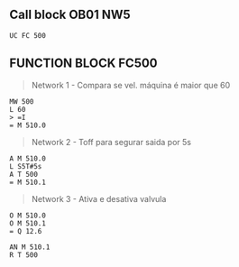 ## Call block OB01 NW5 

	UC FC 500
	
## FUNCTION BLOCK FC500

> Network 1 - Compara se vel. máquina é maior que 60
	
	MW 500
	L 60
	> =I
	= M 510.0

> Network 2 - Toff para segurar saida por 5s
	
	A M 510.0
	L S5T#5s
	A T 500
	= M 510.1
	
> Network 3 - Ativa e desativa valvula
	
	O M 510.0
	O M 510.1
	= Q 12.6
	
	AN M 510.1
	R T 500	 
